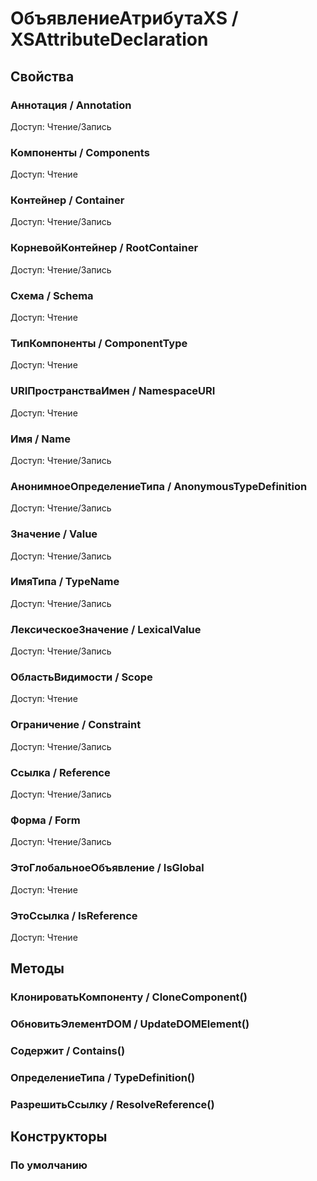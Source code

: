 
# ОбъявлениеАтрибутаXS / XSAttributeDeclaration
      

      
## Свойства
    
### Аннотация / Annotation
Доступ: Чтение/Запись
### Компоненты / Components
Доступ: Чтение
### Контейнер / Container
Доступ: Чтение/Запись
### КорневойКонтейнер / RootContainer
Доступ: Чтение/Запись
### Схема / Schema
Доступ: Чтение
### ТипКомпоненты / ComponentType
Доступ: Чтение
### URIПространстваИмен / NamespaceURI
Доступ: Чтение
### Имя / Name
Доступ: Чтение/Запись
### АнонимноеОпределениеТипа / AnonymousTypeDefinition
Доступ: Чтение/Запись
### Значение / Value
Доступ: Чтение/Запись
### ИмяТипа / TypeName
Доступ: Чтение/Запись
### ЛексическоеЗначение / LexicalValue
Доступ: Чтение/Запись
### ОбластьВидимости / Scope
Доступ: Чтение
### Ограничение / Constraint
Доступ: Чтение/Запись
### Ссылка / Reference
Доступ: Чтение/Запись
### Форма / Form
Доступ: Чтение/Запись
### ЭтоГлобальноеОбъявление / IsGlobal
Доступ: Чтение
### ЭтоСсылка / IsReference
Доступ: Чтение
## Методы
    
### КлонироватьКомпоненту / CloneComponent()
    
### ОбновитьЭлементDOM / UpdateDOMElement()
    
### Содержит / Contains()
    
### ОпределениеТипа / TypeDefinition()
    
### РазрешитьСсылку / ResolveReference()
    
## Конструкторы

  
### По умолчанию
    